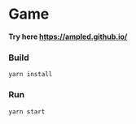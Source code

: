 # Game

__Try here <https://ampled.github.io/>__


### Build

```yarn install```
### Run
```yarn start```

